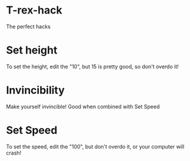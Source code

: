 # T-rex-hack
The perfect hacks

# Set height
To set the height, edit the "10", but 15 is pretty good, so don't overdo it!

# Invincibility
Make yourself invincible! Good when combined with Set Speed

# Set Speed
To set the speed, edit the "100", but don't overdo it, or your computer will crash!
